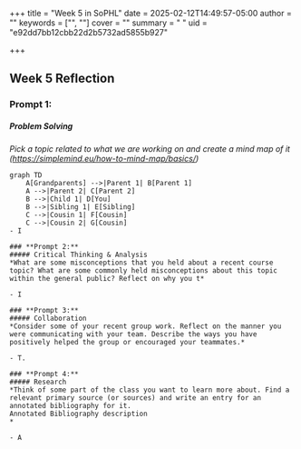 +++
title = "Week 5 in SoPHL"
date = 2025-02-12T14:49:57-05:00
author = ""
keywords = ["", ""]
cover = ""
summary = " "
uid = "e92dd7bb12cbb22d2b5732ad5855b927" 

+++


## **Week 5 Reflection**  

### **Prompt 1:**  
##### Problem Solving  
*Pick a topic related to what we are working on and create a mind map of it (https://simplemind.eu/how-to-mind-map/basics/)*  

```mermaid
graph TD
    A[Grandparents] -->|Parent 1| B[Parent 1]
    A -->|Parent 2| C[Parent 2]
    B -->|Child 1| D[You]
    B -->|Sibling 1| E[Sibling]
    C -->|Cousin 1| F[Cousin]
    C -->|Cousin 2| G[Cousin]
- I  

### **Prompt 2:**  
##### Critical Thinking & Analysis  
*What are some misconceptions that you held about a recent course topic? What are some commonly held misconceptions about this topic within the general public? Reflect on why you t*  

- I

### **Prompt 3:**  
##### Collaboration  
*Consider some of your recent group work. Reflect on the manner you were communicating with your team. Describe the ways you have positively helped the group or encouraged your teammates.*  

- T.  

### **Prompt 4:**  
##### Research  
*Think of some part of the class you want to learn more about. Find a relevant primary source (or sources) and write an entry for an annotated bibliography for it.
Annotated Bibliography description
*  

- A  